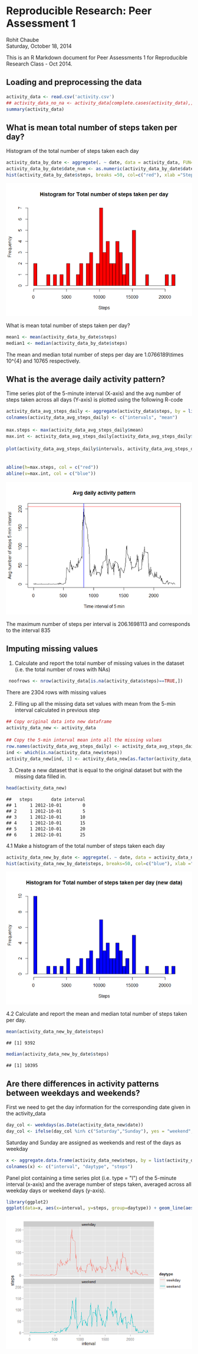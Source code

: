 # Reproducible Research: Peer Assessment 1
Rohit Chaube  
Saturday, October 18, 2014  

This is an R Markdown document for Peer Assessments 1 for Reproducible Research Class - Oct 2014.


## Loading and preprocessing the data



```r
activity_data <- read.csv('activity.csv')
## activity_data_no_na <- activity_data[complete.cases(activity_data),]
summary(activity_data)
```

## What is mean total number of steps taken per day?

Histogram of the total number of steps taken each day

```r
activity_data_by_date <- aggregate(. ~ date, data = activity_data, FUN=sum)
activity_data_by_date$date_num <- as.numeric(activity_data_by_date$date)
hist(activity_data_by_date$steps, breaks =50, col=c("red"), xlab ="Steps", ylab = "Frequency", main="Histogram for Total number of steps taken per day")
```

![](./PA1_template_files/figure-html/unnamed-chunk-2-1.png) 

What is mean total number of steps taken per day?

```r
mean1 <- mean(activity_data_by_date$steps)
median1 <- median(activity_data_by_date$steps)
```

The mean and median total number of steps per day are 1.0766189\times 10^{4} and 10765 respectively.



## What is the average daily activity pattern?

Time series plot of the 5-minute interval (X-axis) and the avg number of steps taken across all days (Y-axis) is plotted using the following R-code 


```r
activity_data_avg_steps_daily <- aggregate(activity_data$steps, by = list(activity_data$interval), FUN=mean, na.rm = T)
colnames(activity_data_avg_steps_daily) <- c("intervals", "mean")

max.steps <- max(activity_data_avg_steps_daily$mean)
max.int <- activity_data_avg_steps_daily[activity_data_avg_steps_daily$mean==max(max.steps),1]

plot(activity_data_avg_steps_daily$intervals, activity_data_avg_steps_daily$mean, xlab = "Time interval of 5 min", ylab = "Avg number of steps 5 min interval", type = "l", main = "Avg daily activity pattern")


abline(h=max.steps, col = c("red"))
abline(v=max.int, col = c("blue"))
```

![](./PA1_template_files/figure-html/unnamed-chunk-4-1.png) 

The maximum number of steps per interval is 206.1698113 and corresponds to the interval 835 



## Imputing missing values

1. Calculate and report the total number of missing values in the dataset (i.e. the total number of rows with NAs)


```r
 noofrows <- nrow(activity_data[is.na(activity_data$steps)==TRUE,])
```

There are 2304 rows with missing values

2. Filling up all the missing data set values with mean from the 5-min interval calculated in previous step


```r
## Copy original data into new dataframe
activity_data_new <- activity_data

## Copy the 5-min interval mean into all the missing values 
row.names(activity_data_avg_steps_daily) <- activity_data_avg_steps_daily$intervals
ind <- which(is.na(activity_data_new$steps))
activity_data_new[ind, 1] <- activity_data_new[as.factor(activity_data_new[ind,3]),2]
```

3. Create a new dataset that is equal to the original dataset but with the missing data filled in.

```r
head(activity_data_new)
```

```
##   steps       date interval
## 1     1 2012-10-01        0
## 2     1 2012-10-01        5
## 3     1 2012-10-01       10
## 4     1 2012-10-01       15
## 5     1 2012-10-01       20
## 6     1 2012-10-01       25
```

4.1 Make a histogram of the total number of steps taken each day


```r
activity_data_new_by_date <- aggregate(. ~ date, data = activity_data_new, FUN=sum)
hist(activity_data_new_by_date$steps, breaks=50, col=c("blue"), xlab ="Steps", ylab = "Frequency", main="Histogram for Total number of steps taken per day (new data)")
```

![](./PA1_template_files/figure-html/unnamed-chunk-8-1.png) 


4.2 Calculate and report the mean and median total number of steps taken per day.

```r
mean(activity_data_new_by_date$steps)
```

```
## [1] 9392
```

```r
median(activity_data_new_by_date$steps)
```

```
## [1] 10395
```

## Are there differences in activity patterns between weekdays and weekends?

First we need to get the day information for the corresponding date given in the activity_data


```r
day_col <- weekdays(as.Date(activity_data_new$date))
day_col <- ifelse(day_col %in% c("Saturday","Sunday"), yes = "weekend", "weekday")
```

Saturday and Sunday are assigned as weekends and rest of the days as weekday
 

```r
x <- aggregate.data.frame(activity_data_new$steps, by = list(activity_data_new$interval, day_col), FUN = mean, na.rm = T)
colnames(x) <- c("interval", "daytype", "steps")
```

Panel plot containing a time series plot (i.e. type = "l") of the 5-minute interval (x-axis) and the average number of steps taken, averaged across all weekday days or weekend days (y-axis).


```r
library(ggplot2)
ggplot(data=x, aes(x=interval, y=steps, group=daytype)) + geom_line(aes(color=daytype)) + facet_wrap(~ daytype, nrow=2)
```

![](./PA1_template_files/figure-html/unnamed-chunk-12-1.png) 

